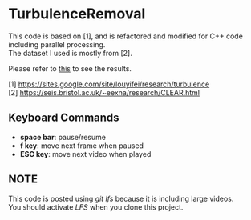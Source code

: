 # TurbulenceRemoval

  This code is based on [1], and is refactored and modified for C++ code including parallel processing.  
  The dataset I used is mostly from [2]. 
  
  Please refer to [this](https://jeesunkim.com/projects/turbulence_removal/) to see the results.
  
  
  [1] <https://sites.google.com/site/louyifei/research/turbulence>  
  [2] <https://seis.bristol.ac.uk/~eexna/research/CLEAR.html>
    


## Keyboard Commands
  * **space bar**: pause/resume
  * **f key**: move next frame when paused
  * **ESC key**: move next video when played
  
    
## NOTE
  This code is posted using *git lfs* because it is including large videos.  
  You should activate *LFS* when you clone this project.
